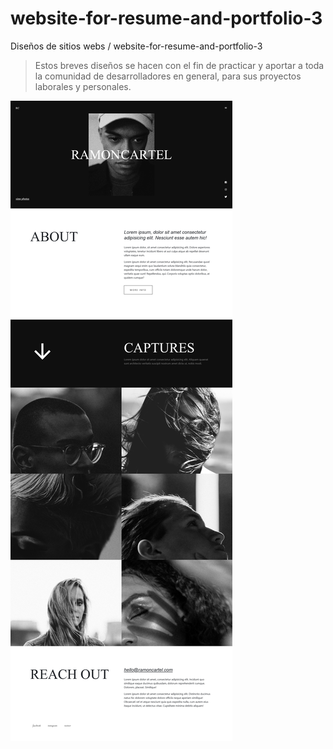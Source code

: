 # website-for-resume-and-portfolio-3


Diseños de sitios webs / website-for-resume-and-portfolio-3
> Estos breves diseños se hacen con el fin de practicar y aportar a toda la comunidad de desarrolladores en general, para sus proyectos laborales y personales.

![preview web site.](https://github.com/brayangomez22/website-for-resume-and-portfolio-3/blob/master/preview.jpg)
